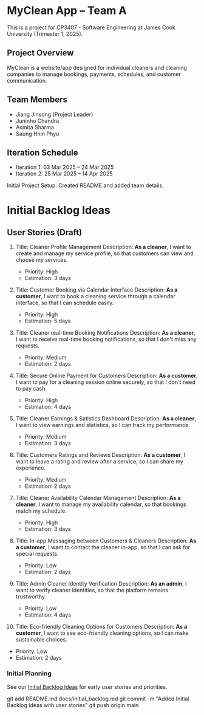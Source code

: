 # MyClean App – Team A

This is a project for CP3407 - Software Engineering at James Cook University (Trimester 1, 2025).

## Project Overview
MyClean is a website/app designed for individual cleaners and cleaning companies to manage bookings, payments, schedules, and customer communication. 

## Team Members
- Jiang Jinsong (Project Leader)
- Juninho Chandra
- Asmita Sharma
- Saung Hnin Phyu

## Iteration Schedule
- Iteration 1: 03 Mar 2025 – 24 Mar 2025
- Iteration 2: 25 Mar 2025 – 14 Apr 2025

Initial Project Setup: Created README and added team details.

# Initial Backlog Ideas

## User Stories (Draft)

1. Title: Cleaner Profile Management
   Description: **As a cleaner**, I want to create and manage my service profile, so that customers can view and choose my services.  
   - Priority: High  
   - Estimation: 3 days

2. Title: Customer Booking via Calendar Interface
   Description: **As a customer**, I want to book a cleaning service through a calendar interface, so that I can schedule easily.  
   - Priority: High  
   - Estimation: 5 days

3. Title: Cleaner real-time Booking Notifications
   Description: **As a cleaner**, I want to receive real-time booking notifications, so that I don't miss any requests.  
   - Priority: Medium  
   - Estimation: 2 days

4. Title: Secure Online Payment for Customers
   Description: **As a customer**, I want to pay for a cleaning session online securely, so that I don't need to pay cash.  
   - Priority: High  
   - Estimation: 4 days

5. Title: Cleaner Earnings & Satistics Dashboard
   Description: **As a cleaner**, I want to view earnings and statistics, so I can track my performance.  
   - Priority: Medium  
   - Estimation: 3 days

6. Title: Customers Ratings and Reviews
   Description: **As a customer**, I want to leave a rating and review after a service, so I can share my experience.  
   - Priority: Medium  
   - Estimation: 2 days

7. Title: Cleaner Availability Calendar Management
   Description: **As a cleaner**, I want to manage my availability calendar, so that bookings match my schedule.  
   - Priority: High  
   - Estimation: 3 days

8. Title: In-app Messaging between Customers & Cleaners
   Description: **As a customer**, I want to contact the cleaner in-app, so that I can ask for special requests.  
   - Priority: Low  
   - Estimation: 2 days

9. Title: Admin Cleaner Identity Verification
   Description: **As an admin**, I want to verify cleaner identities, so that the platform remains trustworthy.  
   - Priority: Low  
   - Estimation: 4 days

10. Title: Eco-friendly Cleaning Options for Customers
    Description: **As a customer**, I want to see eco-friendly cleaning options, so I can make sustainable choices.  
   - Priority: Low  
   - Estimation: 2 days

### Initial Planning

See our [Initial Backlog Ideas](docs/initial_backlog.md) for early user stories and priorities.

git add README.md docs/initial_backlog.md
git commit -m "Added Initial Backlog Ideas with user stories"
git push origin main
